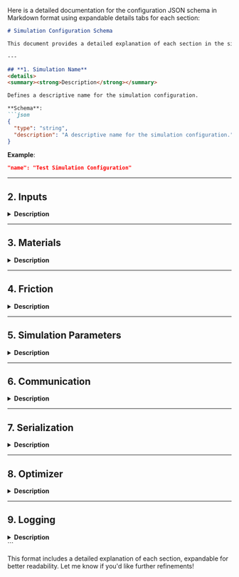 Here is a detailed documentation for the configuration JSON schema in Markdown format using expandable details tabs for each section:

```markdown
# Simulation Configuration Schema

This document provides a detailed explanation of each section in the simulation configuration JSON schema.

---

## **1. Simulation Name**
<details>
<summary><strong>Description</strong></summary>

Defines a descriptive name for the simulation configuration.

**Schema**:
```json
{
  "type": "string",
  "description": "A descriptive name for the simulation configuration."
}
```

**Example**:
```json
"name": "Test Simulation Configuration"
```

</details>

---

## **2. Inputs**
<details>
<summary><strong>Description</strong></summary>

Specifies the input meshes and their associated configurations.

**Schema**:
```json
{
  "type": "array",
  "minItems": 1,
  "description": "List of input meshes and their associated configurations.",
  "items": {
    "type": "object",
    "properties": {
      "path": { "type": "string", "description": "File path to the mesh used in the simulation." },
      "percent_fixed": { "type": "number", "minimum": 0, "maximum": 100, "description": "Percentage of fixed nodes." },
      "material": { "type": "string", "description": "Material name, referencing the 'materials' section." },
      "transform": { ... },
      "force": { ... }
    }
  }
}
```

### Subsections
#### a. Path
```json
"path": "meshes/rectangle.mesh"
```

#### b. Percent Fixed
Percentage of nodes fixed in the mesh:
```json
"percent_fixed": 50
```

#### c. Material
References a material defined in the `materials` section:
```json
"material": "steel"
```

#### d. Transform
Describes scaling, rotation, and translation:
```json
"transform": {
  "scale": [1.0, 1.0, 1.0],
  "rotation": [0.0, 0.0, 0.0, 1.0],
  "translation": [0.0, 0.0, 0.0]
}
```

#### e. Force
Defines forces acting on the mesh:
```json
"force": {
  "gravity": 9.81,
  "top_force": 100,
  "side_force": 50
}
```

</details>

---

## **3. Materials**
<details>
<summary><strong>Description</strong></summary>

Defines materials with physical properties.

**Schema**:
```json
{
  "type": "array",
  "minItems": 1,
  "items": {
    "type": "object",
    "properties": {
      "name": { "type": "string", "description": "Unique identifier for the material." },
      "density": { "type": "number", "minimum": 0, "description": "Density in kg/m³." },
      "young_modulus": { ... },
      "poisson_ratio": { ... },
      "color": { ... }
    }
  }
}
```

### Example
```json
"materials": [
  {
    "name": "steel",
    "density": 7850,
    "young_modulus": 2e11,
    "poisson_ratio": 0.3,
    "color": [255, 0, 0, 1]
  }
]
```

</details>

---

## **4. Friction**
<details>
<summary><strong>Description</strong></summary>

Defines friction-related parameters.

**Schema**:
```json
{
  "type": "object",
  "properties": {
    "friction_coefficient": { "type": "number", "minimum": 0, "maximum": 1 },
    "damping_coefficient": { "type": "number", "minimum": 0 }
  }
}
```

### Example
```json
"friction": {
  "friction_coefficient": 0.5,
  "damping_coefficient": 0.01
}
```

</details>

---

## **5. Simulation Parameters**
<details>
<summary><strong>Description</strong></summary>

Contains general simulation parameters.

**Schema**:
```json
{
  "type": "object",
  "properties": {
    "dhat": { "type": "number", "minimum": 0, "description": "Collision detection threshold." },
    "dmin": { "type": "number", "minimum": 0, "description": "Minimum distance to avoid penetration." },
    "dt": { "type": "number", "minimum": 0, "description": "Time step in seconds." }
  }
}
```

### Example
```json
"simulation": {
  "dhat": 0.001,
  "dmin": 0.0001,
  "dt": 0.0167
}
```

</details>

---

## **6. Communication**
<details>
<summary><strong>Description</strong></summary>

Specifies inter-process communication settings.

**Schema**:
```json
{
  "type": "object",
  "properties": {
    "method": { "type": "string", "enum": ["redis", "websocket", "grpc"] },
    "settings": { ... }
  }
}
```

### Example
```json
"communication": {
  "method": "redis",
  "settings": {
    "redis": {
      "host": "localhost",
      "port": 6379,
      "db": 0
    }
  }
}
```

</details>

---

## **7. Serialization**
<details>
<summary><strong>Description</strong></summary>

Defines data serialization settings.

**Schema**:
```json
{
  "type": "object",
  "properties": {
    "default_method": { "type": "string", "enum": ["json", "pickle", "bson"] }
  }
}
```

### Example
```json
"serialization": {
  "default_method": "json"
}
```

</details>

---

## **8. Optimizer**
<details>
<summary><strong>Description</strong></summary>

Specifies optimizer settings.

**Schema**:
```json
{
  "type": "object",
  "properties": {
    "type": { "type": "string", "enum": ["newton", "gradient_descent"] },
    "params": { ... }
  }
}
```

### Example
```json
"optimizer": {
  "type": "newton",
  "params": {
    "max_iterations": 100,
    "rtol": 1e-5,
    "n_threads": 4
  }
}
```

</details>

---

## **9. Logging**
<details>
<summary><strong>Description</strong></summary>

Defines logging configuration.

**Schema**:
```json
{
  "type": "object",
  "properties": {
    "level": { "type": "string", "enum": ["DEBUG", "INFO", "WARNING"] },
    "format": { "type": "string" },
    "handlers": { ... }
  }
}
```

### Example
```json
"logging": {
  "level": "INFO",
  "format": "%(asctime)s [%(levelname)s]: %(message)s",
  "handlers": {
    "console": {
      "class": "logging.StreamHandler",
      "level": "DEBUG"
    }
  }
}
```

</details>
```

This format includes a detailed explanation of each section, expandable for better readability. Let me know if you'd like further refinements!
